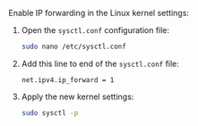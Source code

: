 Enable IP forwarding in the Linux kernel settings:

1. Open the `sysctl.conf` configuration file:

    ```bash
    sudo nano /etc/sysctl.conf
    ```
1. Add this line to end of the `sysctl.conf` file:

    ```text
    net.ipv4.ip_forward = 1
    ```
1. Apply the new kernel settings:

    ```bash
    sudo sysctl -p
    ```